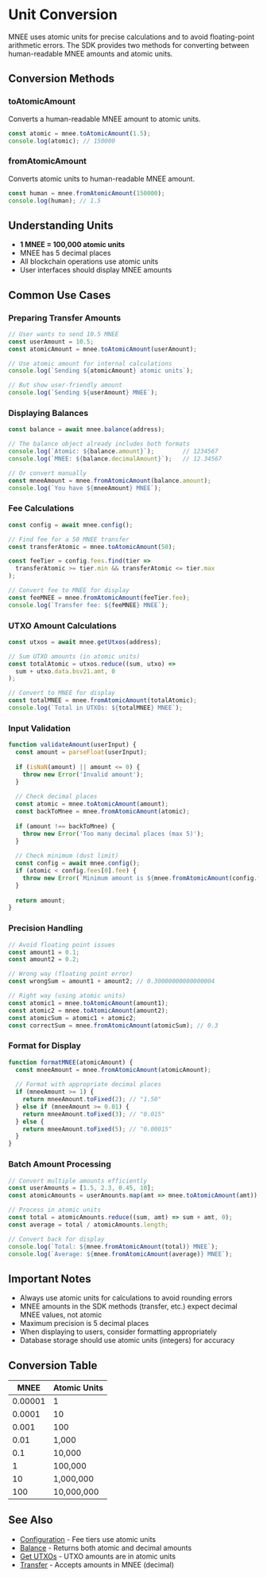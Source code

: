 # Unit Conversion

MNEE uses atomic units for precise calculations and to avoid floating-point arithmetic errors. The SDK provides two methods for converting between human-readable MNEE amounts and atomic units.

## Conversion Methods

### toAtomicAmount

Converts a human-readable MNEE amount to atomic units.

```typescript
const atomic = mnee.toAtomicAmount(1.5);
console.log(atomic); // 150000
```

### fromAtomicAmount

Converts atomic units to human-readable MNEE amount.

```typescript
const human = mnee.fromAtomicAmount(150000);
console.log(human); // 1.5
```

## Understanding Units

- **1 MNEE = 100,000 atomic units**
- MNEE has 5 decimal places
- All blockchain operations use atomic units
- User interfaces should display MNEE amounts

## Common Use Cases

### Preparing Transfer Amounts

```typescript
// User wants to send 10.5 MNEE
const userAmount = 10.5;
const atomicAmount = mnee.toAtomicAmount(userAmount);

// Use atomic amount for internal calculations
console.log(`Sending ${atomicAmount} atomic units`);

// But show user-friendly amount
console.log(`Sending ${userAmount} MNEE`);
```

### Displaying Balances

```typescript
const balance = await mnee.balance(address);

// The balance object already includes both formats
console.log(`Atomic: ${balance.amount}`);        // 1234567
console.log(`MNEE: ${balance.decimalAmount}`);   // 12.34567

// Or convert manually
const mneeAmount = mnee.fromAtomicAmount(balance.amount);
console.log(`You have ${mneeAmount} MNEE`);
```

### Fee Calculations

```typescript
const config = await mnee.config();

// Find fee for a 50 MNEE transfer
const transferAtomic = mnee.toAtomicAmount(50);

const feeTier = config.fees.find(tier => 
  transferAtomic >= tier.min && transferAtomic <= tier.max
);

// Convert fee to MNEE for display
const feeMNEE = mnee.fromAtomicAmount(feeTier.fee);
console.log(`Transfer fee: ${feeMNEE} MNEE`);
```

### UTXO Amount Calculations

```typescript
const utxos = await mnee.getUtxos(address);

// Sum UTXO amounts (in atomic units)
const totalAtomic = utxos.reduce((sum, utxo) => 
  sum + utxo.data.bsv21.amt, 0
);

// Convert to MNEE for display
const totalMNEE = mnee.fromAtomicAmount(totalAtomic);
console.log(`Total in UTXOs: ${totalMNEE} MNEE`);
```

### Input Validation

```typescript
function validateAmount(userInput) {
  const amount = parseFloat(userInput);
  
  if (isNaN(amount) || amount <= 0) {
    throw new Error('Invalid amount');
  }
  
  // Check decimal places
  const atomic = mnee.toAtomicAmount(amount);
  const backToMnee = mnee.fromAtomicAmount(atomic);
  
  if (amount !== backToMnee) {
    throw new Error('Too many decimal places (max 5)');
  }
  
  // Check minimum (dust limit)
  const config = await mnee.config();
  if (atomic < config.fees[0].fee) {
    throw new Error(`Minimum amount is ${mnee.fromAtomicAmount(config.fees[0].fee)} MNEE`);
  }
  
  return amount;
}
```

### Precision Handling

```typescript
// Avoid floating point issues
const amount1 = 0.1;
const amount2 = 0.2;

// Wrong way (floating point error)
const wrongSum = amount1 + amount2; // 0.30000000000000004

// Right way (using atomic units)
const atomic1 = mnee.toAtomicAmount(amount1);
const atomic2 = mnee.toAtomicAmount(amount2);
const atomicSum = atomic1 + atomic2;
const correctSum = mnee.fromAtomicAmount(atomicSum); // 0.3
```

### Format for Display

```typescript
function formatMNEE(atomicAmount) {
  const mneeAmount = mnee.fromAtomicAmount(atomicAmount);
  
  // Format with appropriate decimal places
  if (mneeAmount >= 1) {
    return mneeAmount.toFixed(2); // "1.50"
  } else if (mneeAmount >= 0.01) {
    return mneeAmount.toFixed(3); // "0.015"
  } else {
    return mneeAmount.toFixed(5); // "0.00015"
  }
}
```

### Batch Amount Processing

```typescript
// Convert multiple amounts efficiently
const userAmounts = [1.5, 2.3, 0.45, 10];
const atomicAmounts = userAmounts.map(amt => mnee.toAtomicAmount(amt));

// Process in atomic units
const total = atomicAmounts.reduce((sum, amt) => sum + amt, 0);
const average = total / atomicAmounts.length;

// Convert back for display
console.log(`Total: ${mnee.fromAtomicAmount(total)} MNEE`);
console.log(`Average: ${mnee.fromAtomicAmount(average)} MNEE`);
```

## Important Notes

- Always use atomic units for calculations to avoid rounding errors
- MNEE amounts in the SDK methods (transfer, etc.) expect decimal MNEE values, not atomic
- Maximum precision is 5 decimal places
- When displaying to users, consider formatting appropriately
- Database storage should use atomic units (integers) for accuracy

## Conversion Table

| MNEE | Atomic Units |
|------|--------------|
| 0.00001 | 1 |
| 0.0001 | 10 |
| 0.001 | 100 |
| 0.01 | 1,000 |
| 0.1 | 10,000 |
| 1 | 100,000 |
| 10 | 1,000,000 |
| 100 | 10,000,000 |

## See Also

- [Configuration](./config.md) - Fee tiers use atomic units
- [Balance](./balance.md) - Returns both atomic and decimal amounts
- [Get UTXOs](./getUtxos.md) - UTXO amounts are in atomic units
- [Transfer](./transfer.md) - Accepts amounts in MNEE (decimal)
